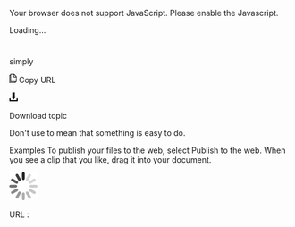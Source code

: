 Your browser does not support JavaScript. Please enable the Javascript.

Loading...

# 

simply

![Copy URL](media/simply/Copy.png)
Copy URL

![Download](media/simply/Download.png)

Download topic

Don't use to mean that something is easy to do. 

Examples
To publish your files to the web, select Publish to the web. 
When you see a clip that you like, drag it into your document.

![In progress](media/simply/activity-large.gif)

URL :
